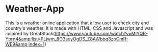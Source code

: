 # Weather-App
This is a weather online application that allow user to check city and country's weather. It is made with HTML, CSS and Javascript and was inspired by GreatStack(https://www.youtube.com/watch?v=MIYQR-Ybrn4&amp;list=PLjwm_8O3suyOgDS_Z8AWbbq3zpCmR-WE9&amp;index=1) 

